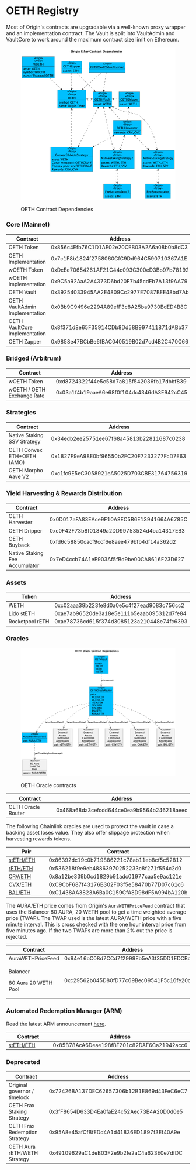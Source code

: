 # OETH Registry

Most of Origin's contracts are upgradable via a well-known proxy wrapper and an implementation contract. The Vault is split into VaultAdmin and VaultCore to work around the maximum contract size limit on Ethereum.

<figure><img src="../../.gitbook/assets/oethContracts (5).png" alt=""><figcaption><p>OETH Contract Dependencies</p></figcaption></figure>

### **Core (Mainnet)**

<table><thead><tr><th width="305">Contract</th><th width="633">Address</th></tr></thead><tbody><tr><td>OETH Token</td><td>0x856c4Efb76C1D1AE02e20CEB03A2A6a08b0b8dC3</td></tr><tr><td>OETH Implementation</td><td>0x7c1F8b1824f2758060CfC9Dd964C590710367A1E</td></tr><tr><td>wOETH Token</td><td>0xDcEe70654261AF21C44c093C300eD3Bb97b78192</td></tr><tr><td>wOETH Implementation</td><td>0x9C5a92AaA2A4373D6bd20F7b45cdEb7A13f9AA79</td></tr><tr><td>OETH Vault</td><td> 0x39254033945AA2E4809Cc2977E7087BEE48bd7Ab</td></tr><tr><td>OETH VaultAdmin Implementation</td><td>0x0Bb9C9496e2294A89efF3c8A25ba9730BdED4B8C</td></tr><tr><td>OETH VaultCore Implementation</td><td>0x8f371d8e65F35914CDb8Dd58B997411871dABb37</td></tr><tr><td>OETH Zapper</td><td>0x9858e47BCbBe6fBAC040519B02d7cd4B2C470C66</td></tr></tbody></table>

### Bridged (Arbitrum)

<table><thead><tr><th width="307">Contract</th><th>Address</th></tr></thead><tbody><tr><td>wOETH Token</td><td>0xd8724322f44e5c58d7a815f542036fb17dbbf839</td></tr><tr><td>wOETH / OETH Exchange Rate</td><td>0x03a1f4b19aaeA6e68f0f104dc4346dA3E942cC45</td></tr></tbody></table>

### **Strategies**

<table><thead><tr><th width="305">Contract</th><th>Address</th></tr></thead><tbody><tr><td>Native Staking SSV Strategy</td><td>0x34edb2ee25751ee67f68a45813b22811687c0238</td></tr><tr><td>OETH Convex ETH+OETH (AMO)</td><td>0x1827F9eA98E0bf96550b2FC20F7233277FcD7E63</td></tr><tr><td>OETH Morpho Aave V2</td><td>0xc1fc9E5eC3058921eA5025D703CBE31764756319</td></tr></tbody></table>

### **Yield Harvesting & Rewards Distribution**

<table><thead><tr><th width="204">Contract</th><th>Address</th></tr></thead><tbody><tr><td>OETH Harvester</td><td>0x0D017aFA83EAce9F10A8EC5B6E13941664A6785C</td></tr><tr><td>OETH Dripper</td><td>0xc0F42F73b8f01849a2DD99753524d4ba14317EB3</td></tr><tr><td>OETH Buyback</td><td>0xfd6c58850cacf9ccf6e8aee479bfb4df14a362d2</td></tr><tr><td>Native Staking Fee Accumulator</td><td>0x7eD4ccb74A1eE903Af5fBd9be00CA8616F23D627</td></tr></tbody></table>

### **Assets**

<table><thead><tr><th width="205">Token</th><th>Address</th></tr></thead><tbody><tr><td>WETH</td><td>0xc02aaa39b223fe8d0a0e5c4f27ead9083c756cc2</td></tr><tr><td>Lido stETH</td><td>0xae7ab96520de3a18e5e111b5eaab095312d7fe84</td></tr><tr><td>Rocketpool rETH</td><td>0xae78736cd615f374d3085123a210448e74fc6393</td></tr></tbody></table>

### **Oracles**

<figure><img src="../../.gitbook/assets/oethOracles (2).png" alt=""><figcaption><p>OETH Oracle contracts</p></figcaption></figure>

<table><thead><tr><th width="204">Contract</th><th>Address</th></tr></thead><tbody><tr><td>OETH Oracle Router</td><td>0x468a68da3cefcdd644ce0ea9b9564b246218aeec</td></tr></tbody></table>

The following Chainlink oracles are used to protect the vault in case a backing asset loses value. They also offer slippage protection when harvesting rewards tokens.

<table><thead><tr><th width="204">Pair</th><th>Contract</th></tr></thead><tbody><tr><td><a href="https://data.chain.link/ethereum/mainnet/crypto-eth/steth-eth">stETH/ETH</a></td><td>0x86392dc19c0b719886221c78ab11eb8cf5c52812</td></tr><tr><td><a href="https://data.chain.link/ethereum/mainnet/crypto-eth/reth-eth">rETH/ETH</a></td><td>0x536218f9e9eb48863970252233c8f271f554c2d0</td></tr><tr><td><a href="https://data.chain.link/ethereum/mainnet/crypto-eth/crv-eth">CRV/ETH</a></td><td>0x8a12be339b0cd1829b91adc01977caa5e9ac121e</td></tr><tr><td><a href="https://data.chain.link/ethereum/mainnet/crypto-eth/cvx-eth">CVX/ETH</a></td><td>0xC9CbF687f43176B302F03f5e58470b77D07c61c6</td></tr><tr><td><a href="https://data.chain.link/ethereum/mainnet/crypto-eth/bal-eth">BAL/ETH</a></td><td>0xC1438AA3823A6Ba0C159CfA8D98dF5A994bA120b</td></tr></tbody></table>

The AURA/ETH price comes from Origin's `AuraWETHPriceFeed` contract that uses the Balancer 80 AURA, 20 WETH pool to get a time weighted average price (TWAP). The TWAP used is the latest AURA/WETH price with a five minute interval. This is cross checked with the one hour interval price from five minutes ago. If the two TWAPs are more than 2% out the price is rejected.

<table><thead><tr><th width="220">Contract</th><th>Address</th></tr></thead><tbody><tr><td>AuraWETHPriceFeed</td><td>0x94e16bC08d7CCd7f2999Eb5eA3f35DD1EDCBd15B</td></tr><tr><td><p>Balancer</p><p>80 Aura 20 WETH Pool</p></td><td>0xc29562b045D80fD77c69Bec09541F5c16fe20d9d</td></tr></tbody></table>



### Automated Redemption Manager (ARM)

Read the latest ARM announcement [here](https://www.originprotocol.com/arm-announcement).

<table><thead><tr><th width="220">Contract</th><th>Address</th></tr></thead><tbody><tr><td><a href="https://app.1inch.io/#/1/advanced/swap/stETH/ETH">stETH/ETH</a></td><td>0x85B78AcA6Deae198fBF201c82DAF6Ca21942acc6</td></tr></tbody></table>



### **Deprecated**

<table><thead><tr><th width="305">Contract</th><th>Address</th></tr></thead><tbody><tr><td>Original governor / timelock</td><td>0x72426BA137DEC62657306b12B1E869d43FeC6eC7</td></tr><tr><td>OETH Frax Staking Strategy</td><td>0x3fF8654D633D4Ea0faE24c52Aec73B4A20D0d0e5</td></tr><tr><td>OETH Frax Redemption Strategy</td><td>0x95A8e45afCfBfEDd4A1d41836ED1897f3Ef40A9e</td></tr><tr><td>OETH Aura rETH/WETH Strategy</td><td>0x49109629aC1deB03F2e9b2fe2aC4a623E0e7dfDC</td></tr></tbody></table>
